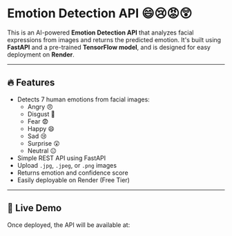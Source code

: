 # Emotion Detection API 😄😢😡😲

This is an AI-powered **Emotion Detection API** that analyzes facial expressions from images and returns the predicted emotion. It's built using **FastAPI** and a pre-trained **TensorFlow model**, and is designed for easy deployment on **Render**.

---

## 🔥 Features

- Detects 7 human emotions from facial images:
  - Angry 😠
  - Disgust 🤢
  - Fear 😨
  - Happy 😄
  - Sad 😢
  - Surprise 😲
  - Neutral 😐
- Simple REST API using FastAPI
- Upload `.jpg`, `.jpeg`, or `.png` images
- Returns emotion and confidence score
- Easily deployable on Render (Free Tier)

---

## 🚀 Live Demo

Once deployed, the API will be available at: